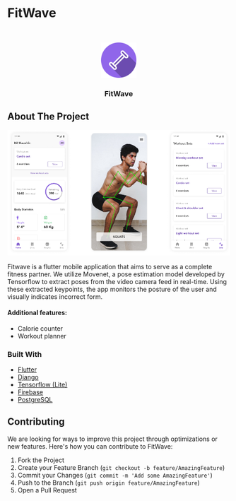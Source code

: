 # FitWave


<!-- PROJECT LOGO -->
<br />
<p align="center">
  <a href="https://github.com/VedankPande/MajorProject">
    <img src="workfit_app/assets/images/fitwave_logo.png" alt="Logo" width="80" height="80">
  </a>

  <h3 align="center">FitWave</h3>
</p>


<!-- ABOUT THE PROJECT -->
## About The Project

<img src = "ui_screens.png" alt = "screens">

Fitwave is a flutter mobile application that aims to serve as a complete fitness partner. We utilize Movenet, a pose estimation model developed by Tensorflow to extract poses from the video camera feed in real-time. Using these extracted keypoints, the app monitors the posture of the user and visually indicates incorrect form.

#### Additional features:

- Calorie counter
- Workout planner


### Built With

* [Flutter](https://flutter.dev/)
* [Django](https://www.djangoproject.com/)
* [Tensorflow (Lite)](https://www.tensorflow.org/)
* [Firebase](https://firebase.google.com/)
* [PostgreSQL](https://www.postgresql.org/)


<!-- CONTRIBUTING -->
## Contributing

We are looking for ways to improve this project through optimizations or new features. Here's how you can contribute to FitWave:

1. Fork the Project
2. Create your Feature Branch (`git checkout -b feature/AmazingFeature`)
3. Commit your Changes (`git commit -m 'Add some AmazingFeature'`)
4. Push to the Branch (`git push origin feature/AmazingFeature`)
5. Open a Pull Request
